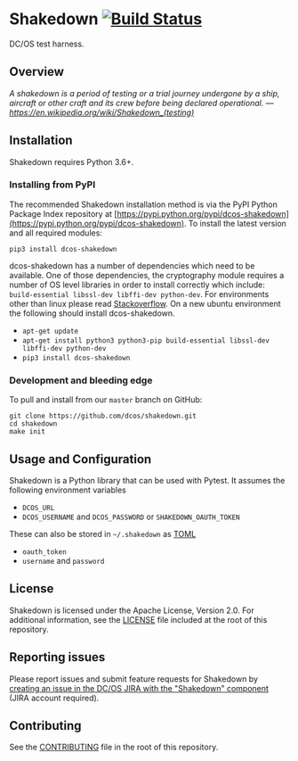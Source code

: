 # Shakedown [![Build Status](http://jenkins.mesosphere.com/service/jenkins/buildStatus/icon?job=public-shakedown-master)](http://jenkins.mesosphere.com/service/jenkins/job/public-shakedown-master/)

DC/OS test harness.


## Overview

*A shakedown is a period of testing or a trial journey undergone by a ship, aircraft or other craft and its crew before being declared operational.
    — https://en.wikipedia.org/wiki/Shakedown_(testing)*


## Installation

Shakedown requires Python 3.6+.

### Installing from PyPI

The recommended Shakedown installation method is via the PyPI Python Package Index repository at [https://pypi.python.org/pypi/dcos-shakedown](https://pypi.python.org/pypi/dcos-shakedown).  To install the latest version and all required modules:

`pip3 install dcos-shakedown`

dcos-shakedown has a number of dependencies which need to be available.  One of those dependencies, the cryptography module requires a number of OS level libraries in order to install correctly which include: `build-essential libssl-dev libffi-dev python-dev`.  For environments other than linux please read [Stackoverflow](http://stackoverflow.com/questions/22073516/failed-to-install-python-cryptography-package-with-pip-and-setup-py). On a new ubuntu environment the following should install dcos-shakedown.

* `apt-get update`
* `apt-get install python3 python3-pip build-essential libssl-dev libffi-dev python-dev`
* `pip3 install dcos-shakedown`

### Development and bleeding edge

To pull and install from our `master` branch on GitHub:

```
git clone https://github.com/dcos/shakedown.git
cd shakedown
make init
```

## Usage and Configuration

Shakedown is a Python library that can be used with Pytest. It assumes the following environment variables

* `DCOS_URL`
* `DCOS_USERNAME` and `DCOS_PASSWORD` or `SHAKEDOWN_OAUTH_TOKEN`

These can also be stored in `~/.shakedown` as [TOML](https://github.com/toml-lang/toml)

* `oauth_token`
* `username` and `password`


## License

Shakedown is licensed under the Apache License, Version 2.0.  For additional information, see the [LICENSE](LICENSE) file included at the root of this repository.


## Reporting issues

Please report issues and submit feature requests for Shakedown by [creating an issue in the DC/OS JIRA with the "Shakedown" component](https://jira.mesosphere.com/secure/CreateIssueDetails!init.jspa?pid=14105&components=19807&issuetype=3) (JIRA account required).


## Contributing

See the [CONTRIBUTING](CONTRIBUTING.md) file in the root of this repository.
